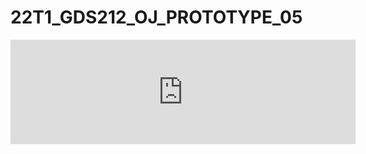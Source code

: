 # 22T1_GDS212_OJ_PROTOTYPE_05
 
<iframe frameborder="0" src="https://itch.io/embed/1441144" width="552" height="167"><a href="https://olij167.itch.io/day-trader-1996">Week 5 - Day Trader '96 by olij167</a></iframe>
